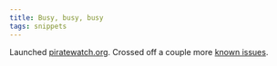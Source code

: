 ```yaml
---
title: Busy, busy, busy
tags: snippets
---
```


Launched [piratewatch.org](http://piratewatch.org/). Crossed off a couple more [known issues](http://www.wincent.com/a/products/synergy-advance/known-issues/).
